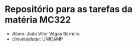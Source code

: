 # Repositório para as tarefas da matéria MC322
- *Aluno*: João Vitor Végas Barreira
- *Universidade*: UNICAMP

